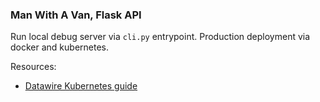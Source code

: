 ### Man With A Van, Flask API

Run local debug server via `cli.py` entrypoint.  Production deployment via docker and kubernetes.

Resources:
- [Datawire Kubernetes guide](https://www.datawire.io/guide/traffic/envoy-flask-kubernetes/)
